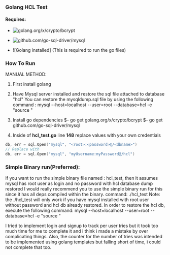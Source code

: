 ### Golang HCL Test

#### Requires: 

* ![golang.org/x/crypto/bcrypt](https://godoc.org/golang.org/x/crypto/bcrypt)

* ![github.com/go-sql-driver/mysql](https://github.com/go-sql-driver/mysql)

* ![Golang installed] (This is required to run the go files)
### How To Run
MANUAL METHOD: 
1. First install golang

2. Have Mysql server installed and restore the sql file attached to database "hcl"
   You can restore the mysqldump.sql file by using the following command :
	mysql --host=localhost --user=root --database=hcl -e "source <PATH TO sqldump.sql>"
3. Install go dependencies
	$- go get golang.org/x/crypto/bcrypt
	$- go get github.com/go-sql-driver/mysql
4. Inside of **hcl_test.go** line **148** replace values with your own credentials

```go
db, err = sql.Open("mysql", "<root>:<password>@/<dbname>")
// Replace with 
db, err = sql.Open("mysql", "myUsername:myPassword@/hcl")
```


### Simple Binary run(Preferred):
If you want to run the simple binary file named : hcl_test, then it assumes mysql has root user as login and no password with hcl database dump restored
I would really recommend you to use the simple binary run for this since it has all deps compiled within the binary. 
command: ./hcl_test
Note: the ./hcl_test will only work if you have mysql installed with root user without password and hcl db already restored.
	In order to restore the hcl db, execute the following command: 
	mysql --host=localhost --user=root --database=hcl -e "source <PATH TO sqldump.sql>"


I tried to implement login and signup to track per user tries but it took too much time for me to complete it and i think i made a mistake by over complicating things. 
Also, the counter for the number of tries was intended to be implemented using golang templates but falling short of time, i could not complete that too. 









